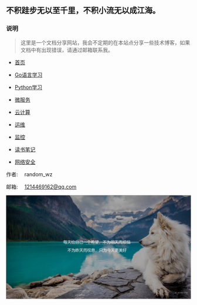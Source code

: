 ## 不积跬步无以至千里，不积小流无以成江海。

### 说明
> 这里是一个文档分享网站，我会不定期的在本站点分享一些技术博客，如果文档中有出现错误，请通过邮箱联系我。

- [首页](README.md)

- [Go语言学习](Go/README.md)

- [Python学习](Python/README.md)

- [微服务](Micro/README.md)

- [云计算](Cloud/README.md)

- [运维](DevOps/README.md)

- [监控](Monitor/README.md)

- [读书笔记](Book/README.md)

- [网络安全](NetworkSecurity/README.md)

作者: &emsp;random_wz

邮箱: &emsp;1214469162@qq.com

![Up](dog.jpg)